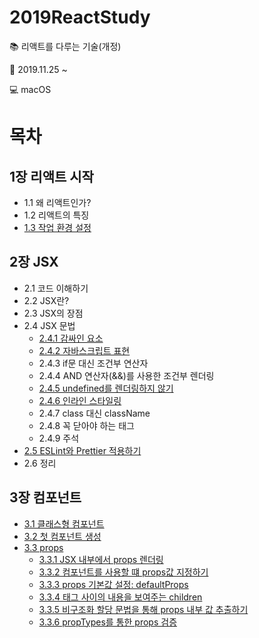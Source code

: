 # 2019ReactStudy
:books: 리액트를 다루는 기술(개정)

:date: 2019.11.25 ~

:computer: macOS  

#

# 목차

## 1장 리액트 시작
* 1.1 왜 리액트인가?
* 1.2 리액트의 특징
* [1.3 작업 환경 설정](https://github.com/Dangdang00/2019ReactStudy/issues/2)

## 2장 JSX
* 2.1 코드 이해하기
* 2.2 JSX란?
* 2.3 JSX의 장점
* 2.4 JSX 문법
  * [2.4.1 감싸인 요소](https://github.com/Dangdang00/2019ReactStudy/issues/4)
  * [2.4.2 자바스크립트 표현](https://github.com/Dangdang00/2019ReactStudy/issues/5)
  * 2.4.3 if문 대신 조건부 연산자
  * 2.4.4 AND 연산자(&&)를 사용한 조건부 렌더링
  * [2.4.5 undefined를 렌더링하지 않기](https://github.com/Dangdang00/2019ReactStudy/issues/6)
  * [2.4.6 인라인 스타일링](https://github.com/Dangdang00/2019ReactStudy/issues/7)
  * 2.4.7 class 대신 className
  * 2.4.8 꼭 닫아야 하는 태그
  * 2.4.9 주석
* [2.5 ESLint와 Prettier 적용하기](https://github.com/Dangdang00/2019ReactStudy/issues/8)
* 2.6 정리

## 3장 컴포넌트
* [3.1 클래스형 컴포넌트](https://github.com/Dangdang00/2019ReactStudy/issues/9)
* [3.2 첫 컴포넌트 생성](https://github.com/Dangdang00/2019ReactStudy/issues/10)
* [3.3 props](https://github.com/Dangdang00/2019ReactStudy/issues/11)
  * [3.3.1 JSX 내부에서 props 렌더링](https://github.com/Dangdang00/2019ReactStudy/issues/11)
  * [3.3.2 컴포넌트를 사용할 떄 props값 지정하기](https://github.com/Dangdang00/2019ReactStudy/issues/11)
  * [3.3.3 props 기본값 설정: defaultProps](https://github.com/Dangdang00/2019ReactStudy/issues/11)
  * [3.3.4 태그 사이의 내용을 보여주는 children](https://github.com/Dangdang00/2019ReactStudy/issues/11)
  * [3.3.5 비구조화 할당 문법을 통해 props 내부 값 추출하기](https://github.com/Dangdang00/2019ReactStudy/issues/11)
  * [3.3.6 propTypes를 통한 props 검증](https://github.com/Dangdang00/2019ReactStudy/issues/11)
